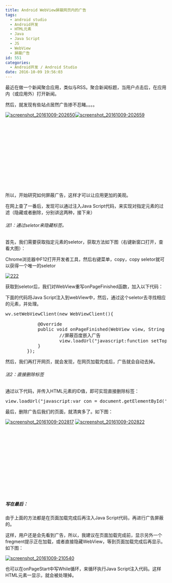 ```yaml
---
title: Android WebView屏蔽网页内的广告
tags:
  - android studio
  - Android开发
  - HTML元素
  - Java
  - Java Script
  - JS
  - WebView
  - 屏蔽广告
id: 551
categories:
  - Android开发 / Android Studio
date: 2016-10-09 19:56:03
---
```


最近在做一个新闻聚合应用，类似与RSS。聚合新闻标题，当用户点击后，在应用内（或应用外）打开新闻。

然后，就发现有些站点居然广告掺不忍睹。。。。

[![screenshot_20161009-202650](http://115.159.197.66/wp-content/uploads/2016/10/Screenshot_20161009-202650-169x300.png)](http://115.159.197.66/wp-content/uploads/2016/10/Screenshot_20161009-202650.png)[![screenshot_20161009-202659](http://115.159.197.66/wp-content/uploads/2016/10/Screenshot_20161009-202659-169x300.png)](http://115.159.197.66/wp-content/uploads/2016/10/Screenshot_20161009-202659.png)

&nbsp;

&nbsp;

&nbsp;

&nbsp;

&nbsp;

&nbsp;

&nbsp;

所以，开始研究如何屏蔽广告，这样才可以让应用更加的美观。

在网上查了一番后，发现可以通过注入Java Script代码，来实现对指定元素的过滤（隐藏或者删除，分别讲这两种，接下来）

###### 法1：通过seletor来隐藏标签。

首先，我们需要获取指定元素的seletor，获取方法如下图（右键新窗口打开，查看大图）：

Chrome浏览器中F12打开开发者工具，然后右键菜单，copy，copy seletor就可以获得一个唯一的seletor

[![222](http://115.159.197.66/wp-content/uploads/2016/10/222-1024x576.png)](http://115.159.197.66/wp-content/uploads/2016/10/222.png)

获取到seletor后，我们对WebView重写onPageFinished函数，加入以下代码：

下面的代码将Java Script注入到webView中，然后，通过这个seletor去寻找相应的元素，并处理。
<pre class="lang:java decode:true ">wv.setWebViewClient(new WebViewClient(){

            @Override
            public void onPageFinished(WebView view, String url) {
                    //屏蔽百度嵌入广告
                    view.loadUrl("javascript:function setTop(){document.querySelector('#BAIDU_SSP__wrapper_u2578965_0').style.display=\"none\";}setTop();");
            }
        });</pre>
然后，我们再打开网页，就会发现，在网页加载完成后，广告就会自动去掉。

###### 法2：直接删除标签

通过以下代码，并传入HTML元素的ID值，即可实现直接删除标签：
<pre class="lang:java decode:true ">view.loadUrl("javascript:var con = document.getElementById('gamesliderwrap'); con.parentNode.removeChild(con); ");</pre>
最后，删除广告后我们的页面，就清爽多了。如下图：

[![screenshot_20161009-202817](http://115.159.197.66/wp-content/uploads/2016/10/Screenshot_20161009-202817-169x300.png)](http://115.159.197.66/wp-content/uploads/2016/10/Screenshot_20161009-202817.png) [![screenshot_20161009-202822](http://115.159.197.66/wp-content/uploads/2016/10/Screenshot_20161009-202822-169x300.png)](http://115.159.197.66/wp-content/uploads/2016/10/Screenshot_20161009-202822.png)

&nbsp;

&nbsp;

&nbsp;

&nbsp;

&nbsp;

&nbsp;

&nbsp;

##### 写在最后：

由于上面的方法都是在页面加载完成后再注入Java Script代码，再进行广告屏蔽的。

这样，用户还是会先看到广告，所以，我建议在页面加载完成前，显示另外一个fregment提示正在加载，或者直接隐藏WebView，等到页面加载完成后再显示。如下图：

[![screenshot_20161009-210540](http://115.159.197.66/wp-content/uploads/2016/10/Screenshot_20161009-210540-169x300.png)](http://115.159.197.66/wp-content/uploads/2016/10/Screenshot_20161009-210540.png)

也可以在onPageStart中写While循环，来循环执行Java Script注入代码。这样HTML元素一显示，就会被处理掉。

&nbsp;